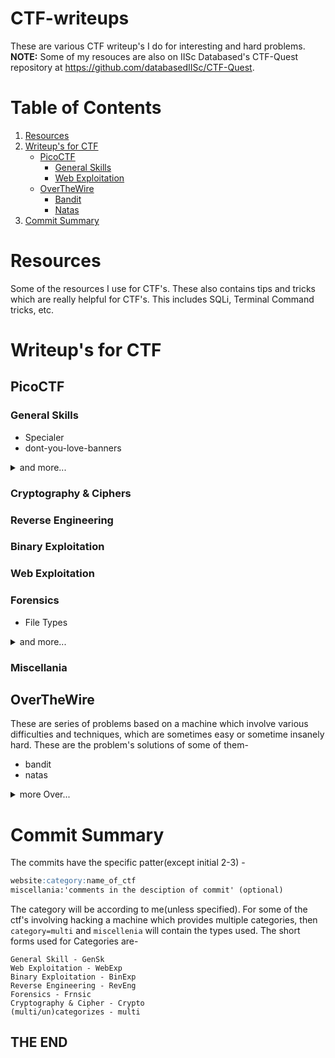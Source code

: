 # CTF-writeups
These are various CTF writeup's I do for interesting and hard problems.
**NOTE:** Some of my resouces are also on IISc Databased's CTF-Quest repository at https://github.com/databasedIISc/CTF-Quest.

# Table of Contents
1. [Resources](#resources)
2. [Writeup's for CTF](#writeups-for-ctf)
     - [PicoCTF](#picoctf)
         - [General Skills](#general-skills)
         - [Web Exploitation](#web-exploitation)
     - [OverTheWire](#overthewire)
         - [Bandit](#bandit)
         - [Natas](#natas)
3. [Commit Summary](#commit-summary)

# Resources
Some of the resources I use for CTF's. These also contains tips and tricks which are really helpful for CTF's. This includes SQLi, Terminal Command tricks, etc.

# Writeup's for CTF
## PicoCTF
### General Skills
- Specialer
- dont-you-love-banners
<details>
<summary>and more...</summary>

- Special
- flag-shop
</details>

### Cryptography & Ciphers
### Reverse Engineering
### Binary Exploitation
### Web Exploitation
### Forensics 
- File Types

<details>
<summary>and more...</summary>

- Lookey here
- Redaction gone wrong
- hideme
- Sleuthkit Intro
- Disk, disk, sleuth!
- Disk, disk, sleuth! II
- Secrets of the Polygot
- PcapPoisoning
- So Meta
</details>

### Miscellania

## OverTheWire
These are series of problems based on a machine which involve various difficulties and techniques, which are sometimes easy or sometime insanely hard. These are the problem's solutions of some of them-
- bandit
- natas

<details>
<summary>more Over...</summary>

- behemoth
</details>

# Commit Summary
The commits have the specific patter(except initial 2-3) -
```markdown
website:category:name_of_ctf
miscellania:'comments in the desciption of commit' (optional)
```
The category will be according to me(unless specified). For some of the ctf's involving hacking a machine which provides multiple categories, then `category=multi` and `miscellenia` will contain the types used. The short forms used for Categories are-
```
General Skill - GenSk
Web Exploitation - WebExp
Binary Exploitation - BinExp
Reverse Engineering - RevEng
Forensics - Frnsic
Cryptography & Cipher - Crypto
(multi/un)categorizes - multi
```

## THE END